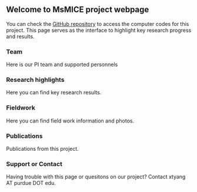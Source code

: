 ## Welcome to MsMICE project webpage

You can check the [GitHub repository](https://github.com/xtyangpsp/MsMICE) to access the computer codes for this project. This page serves as the interface to highlight key research progress and results.

### Team

Here is our PI team and supported personnels

### Research highlights

Here you can find key research results.

### Fieldwork

Here you can find field work information and photos.

### Publications

Publications from this project.

### Support or Contact

Having trouble with this page or quesitons on our project? Contact xtyang AT purdue DOT edu.
